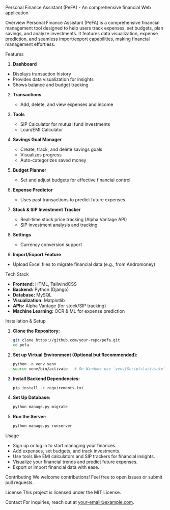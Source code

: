 Personal Finance Assistant (PeFA) - An comprehensive financial Web application

Overview
Personal Finance Assistant (PeFA) is a comprehensive financial management tool designed to help users track expenses, set budgets, plan savings, and analyze investments. It features data visualization, expense prediction, and seamless import/export capabilities, making financial management effortless.

Features
 1. **Dashboard**
   - Displays transaction history
   - Provides data visualization for insights
   - Shows balance and budget tracking

2. **Transactions**
   - Add, delete, and view expenses and income

3. **Tools**
   - SIP Calculator for mutual fund investments
   - Loan/EMI Calculator

4. **Savings Goal Manager**
   - Create, track, and delete savings goals
   - Visualizes progress
   - Auto-categorizes saved money

5. **Budget Planner**
   - Set and adjust budgets for effective financial control

6. **Expense Predictor**
   - Uses past transactions to predict future expenses

7. **Stock & SIP Investment Tracker**
   - Real-time stock price tracking (Alpha Vantage API)
   - SIP investment analysis and tracking

8. **Settings**
   - Currency conversion support

 9. **Import/Export Feature**
   - Upload Excel files to migrate financial data (e.g., from Andromoney)

Tech Stack
- **Frontend:** HTML, TailwindCSS
- **Backend:** Python (Django)
- **Database:** MySQL
- **Visualization:** Matplotlib
- **APIs:** Alpha Vantage (for stock/SIP tracking)
- **Machine Learning:** OCR & ML for expense prediction

Installation & Setup
1. **Clone the Repository:**
   ```bash
   git clone https://github.com/your-repo/pefa.git
   cd pefa
   ```
2. **Set up Virtual Environment (Optional but Recommended):**
   ```bash
   python -m venv venv
   source venv/bin/activate   # On Windows use `venv\Scripts\activate`
   ```
3. **Install Backend Dependencies:**
   ```bash
   pip install -r requirements.txt
   ```
4. **Set Up Database:**
   ```bash
   python manage.py migrate
   ```
5. **Run the Server:**
   ```bash
   python manage.py runserver
   ```

Usage
- Sign up or log in to start managing your finances.
- Add expenses, set budgets, and track investments.
- Use tools like EMI calculators and SIP trackers for financial insights.
- Visualize your financial trends and predict future expenses.
- Export or import financial data with ease.

Contributing
We welcome contributions! Feel free to open issues or submit pull requests.

License
This project is licensed under the MIT License.

Contact
For inquiries, reach out at [your-email@example.com](mailto:your-email@example.com).

